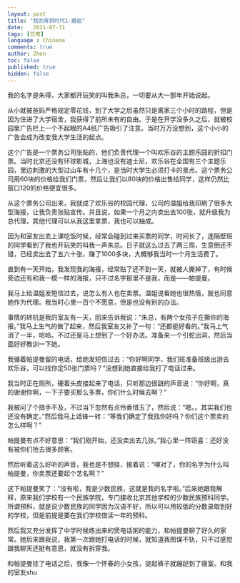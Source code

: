 ```yaml
---
layout: post
title: "我的青铜时代1-邂逅"
date:   2021-07-31
tags: [日常]
language : Chinese
comments: true
author: Zhen
toc: false
published: true
hidden: false
---
```

我的名字是朱得，大家都开玩笑的叫我朱总，一切要从大一那年开始说起。

从小就被爸妈严格规定零花钱，到了大学之后虽然只是离家三个小时的路程，但是因为住进了大学宿舍，我获得了前所未有的自由。于是在开学没多久之后，就被校园里广告栏上一个不起眼的A4纸广告吸引了注意。当时万万没想到，这个小小的广告会成为改变我大学生活的起点。

这个广告是一个票务公司张贴的，他们负责代理一个叫欢乐谷的主题乐园的折扣门票。当时北京还没有环球影城，上海也没有迪士尼，欢乐谷在全国有三个主题乐园，里边刺激的大型过山车有十几个，是当时大学生必须打卡的景点。这个票务公司用60块的价格给我们门票，然后让我们以80块的价格出售给同学，这样仍然比窗口120的价格便宜很多。

从这个票务公司出来，我就成了欢乐谷的校园代理，公司的温姐给我印刷了很多大型海报，让我负责张贴宣传。并且说，如果一个月之内卖出去100张，就升级我为总代理，其他代理可以从我这里拿票，我也可以抽成。

因为和室友出去上课吃饭时候，经常会碰到过来买票的同学，时间长了，连隔壁班的同学看到了我也开玩笑的叫我一声朱总。日子就这么过去了两三周，生意倒还不错，已经卖出去了五六十张，赚了1000多块，大概够我当时一个月生活费了。

直到有一天开始，我发现我的海报，经常贴了还不到一天，就被人撕掉了，有时候旁边还有和我一模一样的海报，只不过名字那里不是我，而是——帕提曼。

我马上给温姐发短信过去，说怎么有人也在卖票。温姐说看她也很热情，就也同意她作为代理。我当时心里一百个不愿意，但是也没有别的办法。

事情的转机是我的室友有一天，回来告诉我说：“朱总，有两个女孩子在撕你的海报。”我马上生气的做了起来，然后我室友又补了一句：“还都挺好看的。”我马上气消了一半，哈哈。不过还是马上想到了一个好办法。准备来一个引蛇出洞，然后当面好好教训一下她。

我循着帕提曼留的电话，给她发短信过去：“你好啊同学，我们班准备班级出游去欢乐谷，可以找你定50张门票吗？”没想到她直接给我打了电话过来。

我当时正在厕所，硬着头皮接起来了电话，只听那边很甜的声音说：“你好啊，真的谢谢你啊，一下子要买那么多票，你们什么时候去啊？”

我被问了个措手不及，不过当下忽然有点怜香惜玉了，然后说：“嗯。。其实我们也还没有确定。”然后我马上话锋一转：“等我们确定了我找你好吗？你们这个票卖的怎么样啊？”

帕提曼有点不好意思：“我们刚开始，还没卖出去几张。”我心里一阵窃喜：还好没有被你们抢去很多顾客。

然后听着这么好听的声音，我也是不想挂，接着说：“噢对了，你的名字为什么叫帕提曼，你卖票还要起个艺名啊？”

这下帕提曼笑了：“没有啦，我是少数民族，这就是我的名字啦。”后来她跟我解释，原来我们学校有一个民族学院，专门接收北京其他学校的少数民族预科同学。所谓预科，就是说少数民族的同学因为汉语不好，所以可以用较低的分数录取到好的学校，但是前提是要在我们学校借读一年的预科。

然后我又充分发挥了中学时候练出来的煲电话粥的能力，和帕提曼聊了好久的家常。她后来跟我说，我第一次跟她打电话的时候，就知道我图谋不轨，只不过感觉跟我聊天还挺有意思，就没有拆穿我。

和帕提曼挂了电话之后，我像一个怀春的小女孩，提起裤子就蹦跶到了寝室。和我的室友shu


<!--stackedit_data:
eyJoaXN0b3J5IjpbMTY0NDU1MDkyOCwxNDM0NTc0MDMsNzYxNT
k3OTg4LC0xMjE5NTI5MDUyLDEzODc3NjUxNDcsMTMzMjQ0MjQ2
Ml19
-->